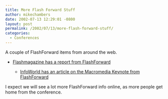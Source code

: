 ```yaml
---
title: More Flash Forward Stuff
author: mikechambers
date: 2002-07-13 12:29:01 -0800
layout: post
permalink: /2002/07/13/more-flash-forward-stuff/
categories:
  - Conferences
---
```



A couple of FlashForward items from around the web.  
  
*   [Flashmagazine has a report from FlashForward][1]  
    *   [InfoWorld has an article on the Macromedia Keynote from FlashForward][2]</UL>
      
    I expect we will see a lot more FlashForward info online, as more people get home from the conference.</p>

 [1]: http://www.flashmagazine.com/html/531.htm
 [2]: http://www.infoworld.com/articles/hn/xml/02/07/11/020711hnmacro.xml